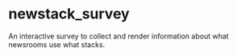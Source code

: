 newstack_survey
===============

An interactive survey to collect and render information about what newsrooms use what stacks.